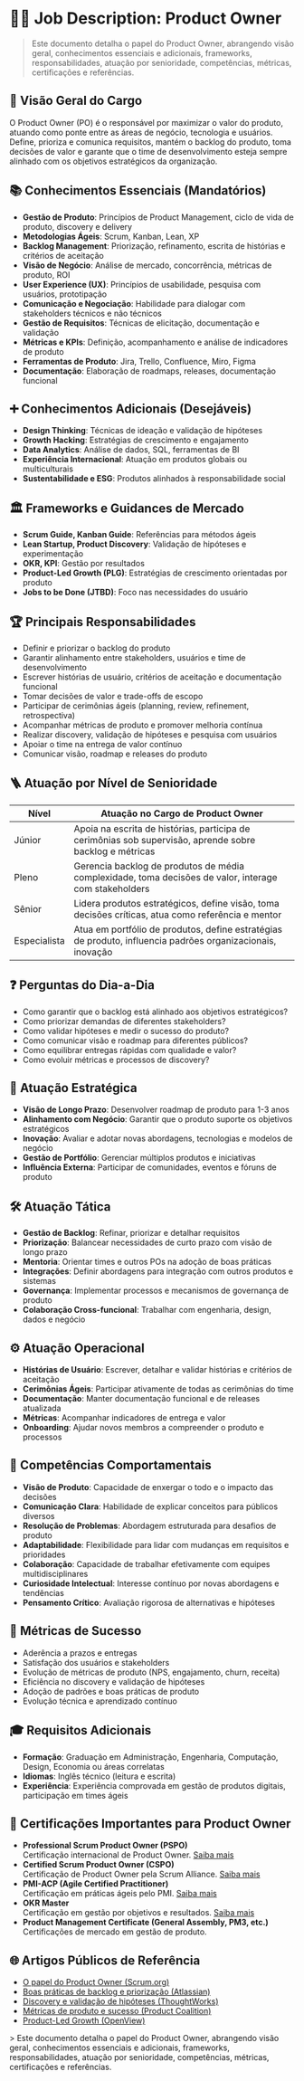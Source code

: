 # 🧑‍💼 Job Description: Product Owner

<!-- summary:start -->
> Este documento detalha o papel do Product Owner, abrangendo visão geral, conhecimentos essenciais e adicionais, frameworks, responsabilidades, atuação por senioridade, competências, métricas, certificações e referências.
<!-- summary:end -->

## 🧐 Visão Geral do Cargo

O Product Owner (PO) é o responsável por maximizar o valor do produto, atuando como ponte entre as áreas de negócio, tecnologia e usuários. Define, prioriza e comunica requisitos, mantém o backlog do produto, toma decisões de valor e garante que o time de desenvolvimento esteja sempre alinhado com os objetivos estratégicos da organização.

## 📚 Conhecimentos Essenciais (Mandatórios)

- **Gestão de Produto**: Princípios de Product Management, ciclo de vida de produto, discovery e delivery
- **Metodologias Ágeis**: Scrum, Kanban, Lean, XP
- **Backlog Management**: Priorização, refinamento, escrita de histórias e critérios de aceitação
- **Visão de Negócio**: Análise de mercado, concorrência, métricas de produto, ROI
- **User Experience (UX)**: Princípios de usabilidade, pesquisa com usuários, prototipação
- **Comunicação e Negociação**: Habilidade para dialogar com stakeholders técnicos e não técnicos
- **Gestão de Requisitos**: Técnicas de elicitação, documentação e validação
- **Métricas e KPIs**: Definição, acompanhamento e análise de indicadores de produto
- **Ferramentas de Produto**: Jira, Trello, Confluence, Miro, Figma
- **Documentação**: Elaboração de roadmaps, releases, documentação funcional

## ➕ Conhecimentos Adicionais (Desejáveis)

- **Design Thinking**: Técnicas de ideação e validação de hipóteses
- **Growth Hacking**: Estratégias de crescimento e engajamento
- **Data Analytics**: Análise de dados, SQL, ferramentas de BI
- **Experiência Internacional**: Atuação em produtos globais ou multiculturais
- **Sustentabilidade e ESG**: Produtos alinhados à responsabilidade social

## 🏛️ Frameworks e Guidances de Mercado

- **Scrum Guide, Kanban Guide**: Referências para métodos ágeis
- **Lean Startup, Product Discovery**: Validação de hipóteses e experimentação
- **OKR, KPI**: Gestão por resultados
- **Product-Led Growth (PLG)**: Estratégias de crescimento orientadas por produto
- **Jobs to be Done (JTBD)**: Foco nas necessidades do usuário

## 🏆 Principais Responsabilidades

- Definir e priorizar o backlog do produto
- Garantir alinhamento entre stakeholders, usuários e time de desenvolvimento
- Escrever histórias de usuário, critérios de aceitação e documentação funcional
- Tomar decisões de valor e trade-offs de escopo
- Participar de cerimônias ágeis (planning, review, refinement, retrospectiva)
- Acompanhar métricas de produto e promover melhoria contínua
- Realizar discovery, validação de hipóteses e pesquisa com usuários
- Apoiar o time na entrega de valor contínuo
- Comunicar visão, roadmap e releases do produto

## 🪜 Atuação por Nível de Senioridade

| Nível         | Atuação no Cargo de Product Owner                                                                                 |
|--------------|-------------------------------------------------------------------------------------------------------------------|
| Júnior        | Apoia na escrita de histórias, participa de cerimônias sob supervisão, aprende sobre backlog e métricas           |
| Pleno         | Gerencia backlog de produtos de média complexidade, toma decisões de valor, interage com stakeholders             |
| Sênior        | Lidera produtos estratégicos, define visão, toma decisões críticas, atua como referência e mentor                 |
| Especialista  | Atua em portfólio de produtos, define estratégias de produto, influencia padrões organizacionais, inovação        |

## ❓ Perguntas do Dia-a-Dia

- Como garantir que o backlog está alinhado aos objetivos estratégicos?
- Como priorizar demandas de diferentes stakeholders?
- Como validar hipóteses e medir o sucesso do produto?
- Como comunicar visão e roadmap para diferentes públicos?
- Como equilibrar entregas rápidas com qualidade e valor?
- Como evoluir métricas e processos de discovery?

## 🎯 Atuação Estratégica

- **Visão de Longo Prazo**: Desenvolver roadmap de produto para 1-3 anos
- **Alinhamento com Negócio**: Garantir que o produto suporte os objetivos estratégicos
- **Inovação**: Avaliar e adotar novas abordagens, tecnologias e modelos de negócio
- **Gestão de Portfólio**: Gerenciar múltiplos produtos e iniciativas
- **Influência Externa**: Participar de comunidades, eventos e fóruns de produto

## 🛠️ Atuação Tática

- **Gestão de Backlog**: Refinar, priorizar e detalhar requisitos
- **Priorização**: Balancear necessidades de curto prazo com visão de longo prazo
- **Mentoria**: Orientar times e outros POs na adoção de boas práticas
- **Integrações**: Definir abordagens para integração com outros produtos e sistemas
- **Governança**: Implementar processos e mecanismos de governança de produto
- **Colaboração Cross-funcional**: Trabalhar com engenharia, design, dados e negócio

## ⚙️ Atuação Operacional

- **Histórias de Usuário**: Escrever, detalhar e validar histórias e critérios de aceitação
- **Cerimônias Ágeis**: Participar ativamente de todas as cerimônias do time
- **Documentação**: Manter documentação funcional e de releases atualizada
- **Métricas**: Acompanhar indicadores de entrega e valor
- **Onboarding**: Ajudar novos membros a compreender o produto e processos

## 🤝 Competências Comportamentais

- **Visão de Produto**: Capacidade de enxergar o todo e o impacto das decisões
- **Comunicação Clara**: Habilidade de explicar conceitos para públicos diversos
- **Resolução de Problemas**: Abordagem estruturada para desafios de produto
- **Adaptabilidade**: Flexibilidade para lidar com mudanças em requisitos e prioridades
- **Colaboração**: Capacidade de trabalhar efetivamente com equipes multidisciplinares
- **Curiosidade Intelectual**: Interesse contínuo por novas abordagens e tendências
- **Pensamento Crítico**: Avaliação rigorosa de alternativas e hipóteses

## 📏 Métricas de Sucesso

- Aderência a prazos e entregas
- Satisfação dos usuários e stakeholders
- Evolução de métricas de produto (NPS, engajamento, churn, receita)
- Eficiência no discovery e validação de hipóteses
- Adoção de padrões e boas práticas de produto
- Evolução técnica e aprendizado contínuo

## 🎓 Requisitos Adicionais

- **Formação**: Graduação em Administração, Engenharia, Computação, Design, Economia ou áreas correlatas
- **Idiomas**: Inglês técnico (leitura e escrita)
- **Experiência**: Experiência comprovada em gestão de produtos digitais, participação em times ágeis

## 🏅 Certificações Importantes para Product Owner

- **Professional Scrum Product Owner (PSPO)**  
  Certificação internacional de Product Owner. [Saiba mais](https://www.scrum.org/professional-scrum-product-owner-certification)
- **Certified Scrum Product Owner (CSPO)**  
  Certificação de Product Owner pela Scrum Alliance. [Saiba mais](https://www.scrumalliance.org/get-certified/scrum-product-owner-certifications)
- **PMI-ACP (Agile Certified Practitioner)**  
  Certificação em práticas ágeis pelo PMI. [Saiba mais](https://www.pmi.org/certifications/agile-acp)
- **OKR Master**  
  Certificação em gestão por objetivos e resultados. [Saiba mais](https://www.okrmaster.com/)
- **Product Management Certificate (General Assembly, PM3, etc.)**  
  Certificações de mercado em gestão de produto.

## 🌐 Artigos Públicos de Referência

- [O papel do Product Owner (Scrum.org)](https://www.scrum.org/resources/what-is-a-product-owner)
- [Boas práticas de backlog e priorização (Atlassian)](https://www.atlassian.com/agile/product-management/backlog)
- [Discovery e validação de hipóteses (ThoughtWorks)](https://www.thoughtworks.com/insights/blog/product-discovery)
- [Métricas de produto e sucesso (Product Coalition)](https://productcoalition.com/)
- [Product-Led Growth (OpenView)](https://openviewpartners.com/product-led-growth/)

<summary>
> Este documento detalha o papel do Product Owner, abrangendo visão geral, conhecimentos essenciais e adicionais, frameworks, responsabilidades, atuação por senioridade, competências, métricas, certificações e referências.
</summary> 